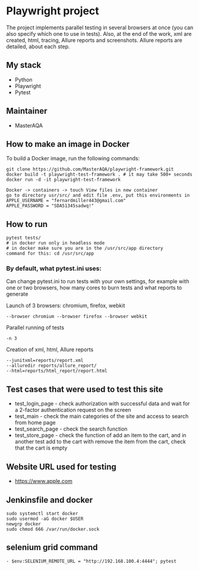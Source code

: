 # Playwright project
The project implements parallel testing in several browsers at once
(you can also specify which one to use in tests). Also, at the end 
of the work, xml are created, html, tracing, Allure reports and screenshots. 
Allure reports are detailed, about each step.

## My stack
- Python
- Playwright
- Pytest

## Maintainer
- MasterAQA

## How to make an image in Docker
To build a Docker image, run the following commands:
```
git clone https://github.com/MasterAQA/playwright-framework.git
docker build -t playwright-test-framework . # it may take 500+ seconds
docker run -d -it playwright-test-framework 

Docker -> containers -> touch View files in new container
go to directory usr/src/ and edit file .env, put this environments in
APPLE_USERNAME = "fernardmiller443@gmail.com"
APPLE_PASSWORD = "SDA51345sadwq!"
```

## How to run
```
pytest tests/
# in docker run only in headless mode
# in docker make sure you are in the /usr/src/app directory
command for this: cd /usr/src/app
```

### By default, what pytest.ini uses:
Can change pytest.ini to run tests with your own settings, for example 
with one or two browsers, how many cores to burn tests and what reports 
to generate

Launch of 3 browsers: chromium, firefox, webkit
``` 
--browser chromium --browser firefox --browser webkit
``` 

Parallel running of tests
``` 
-n 3
``` 

Creation of xml, html, Allure reports
``` 
--junitxml=reports/report.xml
--alluredir reports/allure_report/
--html=reports/html_report/report.html
``` 

## Test cases that were used to test this site
- test_login_page - check authorization with successful data and 
wait for a 2-factor authentication request on the screen
- test_main - check the main categories of the site and access 
to search from home page 
- test_search_page - check the search function
- test_store_page - check the function of add an item to 
the cart, and in another test add to the cart with remove the 
item from the cart, check that the cart is empty

## Website URL used for testing
- https://www.apple.com

## Jenkinsfile and docker
```
sudo systemctl start docker
sudo usermod -aG docker $USER
newgrp docker
sudo chmod 666 /var/run/docker.sock
```

## selenium grid command
```
- $env:SELENIUM_REMOTE_URL = "http://192.168.100.4:4444"; pytest
```


